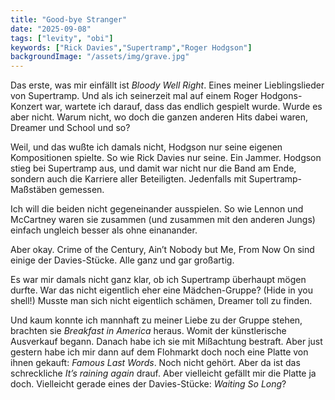 ```yaml
---
title: "Good-bye Stranger"
date: "2025-09-08"
tags: ["levity", "obi"]
keywords: ["Rick Davies","Supertramp","Roger Hodgson"]
backgroundImage: "/assets/img/grave.jpg"
---
```

Das erste, was mir einfällt ist *Bloody Well Right*. Eines meiner Lieblingslieder von Supertramp. Und als ich seinerzeit mal auf einem Roger Hodgons-Konzert war, wartete ich darauf, dass das endlich gespielt wurde. Wurde es aber nicht. Warum nicht, wo doch die ganzen anderen Hits dabei waren, Dreamer und School und so? 

Weil, und das wußte ich damals nicht, Hodgson nur seine eigenen Kompositionen spielte. So wie Rick Davies nur seine. Ein Jammer. Hodgson stieg bei Supertramp aus, und damit war nicht nur die Band am Ende, sondern auch die Karriere aller Beteiligten. Jedenfalls mit Supertramp-Maßstäben gemessen.

Ich will die beiden nicht gegeneinander ausspielen. So wie Lennon und McCartney waren sie zusammen (und zusammen mit den anderen Jungs) einfach ungleich besser als ohne einanander.

Aber okay. Crime of the Century, Ain’t Nobody but Me, From Now On sind einige der Davies-Stücke. Alle ganz und gar großartig.

Es war mir damals nicht ganz klar, ob ich Supertramp überhaupt mögen durfte. War das nicht eigentlich eher eine Mädchen-Gruppe? (Hide in you shell!) Musste man sich nicht eigentlich schämen, Dreamer toll zu finden. 

Und kaum konnte ich mannhaft zu meiner Liebe zu der Gruppe stehen, brachten sie *Breakfast in America* heraus. Womit der künstlerische Ausverkauf begann. Danach habe ich sie mit Mißachtung bestraft. Aber just gestern habe ich mir dann auf dem Flohmarkt doch noch eine Platte von ihnen gekauft: *Famous Last Words*. Noch nicht gehört. Aber da ist das schreckliche *It’s raining again* drauf. Aber vielleicht gefällt mir die Platte ja doch. Vielleicht gerade eines der Davies-Stücke: *Waiting So Long*?